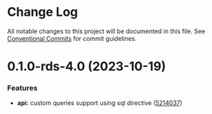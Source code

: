 # Change Log

All notable changes to this project will be documented in this file.
See [Conventional Commits](https://conventionalcommits.org) for commit guidelines.

# 0.1.0-rds-4.0 (2023-10-19)

### Features

- **api:** custom queries support using sql directive ([5214037](https://github.com/aws-amplify/amplify-category-api/commit/52140374ca974956c5d5eac09fec91a51cfc9027))
